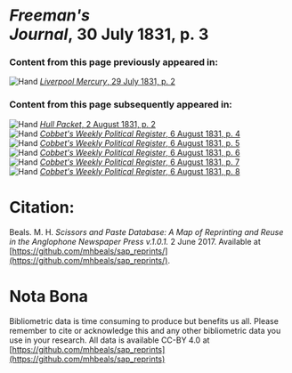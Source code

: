 # *Freeman's Journal*, 30 July 1831, p. 3  
  
### Content from this page previously appeared in:  
![Hand](http://scissorsandpaste.net/wp-content/uploads/2017/06/smallhandpointer.png) [*Liverpool Mercury*, 29 July 1831, p. 2](https://mhbeals.github.io/sap_html/Liverpool-Mercury/Liverpool-Mercury-29-July-1831-p-2)  
  
### Content from this page subsequently appeared in:  
![Hand](http://scissorsandpaste.net/wp-content/uploads/2017/06/smallhandpointer.png) [*Hull Packet*, 2 August 1831, p. 2](https://mhbeals.github.io/sap_html/Hull-Packet/Hull-Packet-2-August-1831-p-2)  
![Hand](http://scissorsandpaste.net/wp-content/uploads/2017/06/smallhandpointer.png) [*Cobbet's Weekly Political Register*, 6 August 1831, p. 4](https://mhbeals.github.io/sap_html/Cobbet's-Weekly-Political-Register/Cobbet's-Weekly-Political-Register-6-August-1831-p-4)  
![Hand](http://scissorsandpaste.net/wp-content/uploads/2017/06/smallhandpointer.png) [*Cobbet's Weekly Political Register*, 6 August 1831, p. 5](https://mhbeals.github.io/sap_html/Cobbet's-Weekly-Political-Register/Cobbet's-Weekly-Political-Register-6-August-1831-p-5)  
![Hand](http://scissorsandpaste.net/wp-content/uploads/2017/06/smallhandpointer.png) [*Cobbet's Weekly Political Register*, 6 August 1831, p. 6](https://mhbeals.github.io/sap_html/Cobbet's-Weekly-Political-Register/Cobbet's-Weekly-Political-Register-6-August-1831-p-6)  
![Hand](http://scissorsandpaste.net/wp-content/uploads/2017/06/smallhandpointer.png) [*Cobbet's Weekly Political Register*, 6 August 1831, p. 7](https://mhbeals.github.io/sap_html/Cobbet's-Weekly-Political-Register/Cobbet's-Weekly-Political-Register-6-August-1831-p-7)  
![Hand](http://scissorsandpaste.net/wp-content/uploads/2017/06/smallhandpointer.png) [*Cobbet's Weekly Political Register*, 6 August 1831, p. 8](https://mhbeals.github.io/sap_html/Cobbet's-Weekly-Political-Register/Cobbet's-Weekly-Political-Register-6-August-1831-p-8)  


# Citation: 

Beals. M. H. *Scissors and Paste Database: A Map of Reprinting and Reuse in the Anglophone Newspaper Press v.1.0.1.* 2 June 2017. Available at [https://github.com/mhbeals/sap_reprints/](https://github.com/mhbeals/sap_reprints/). 

# Nota Bona

Bibliometric data is time consuming to produce but benefits us all. Please remember to cite or acknowledge this and any other bibliometric data you use in your research. All data is available CC-BY 4.0 at [https://github.com/mhbeals/sap_reprints](https://github.com/mhbeals/sap_reprints)
